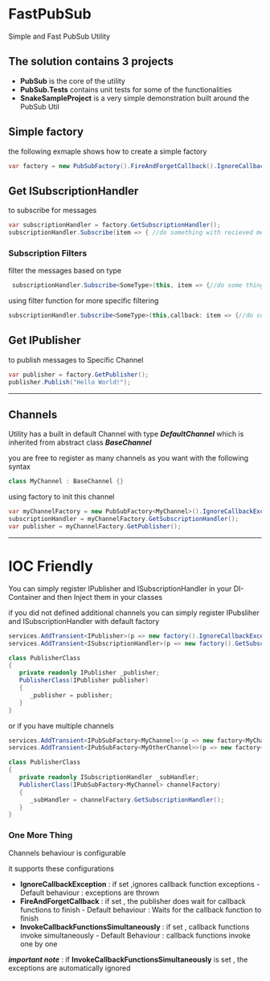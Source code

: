 # FastPubSub
Simple and Fast PubSub Utility 

## The solution contains 3 projects 
* **PubSub** is the core of the utility
* **PubSub.Tests** contains unit tests for some of the functionalities
* **SnakeSampleProject** is a very simple demonstration built around the PubSub Util

## Simple factory
the following exmaple shows how to create a simple factory
```c#
var factory = new PubSubFactory().FireAndForgetCallback().IgnoreCallbackException();
```

## Get ISubscriptionHandler 
to subscribe for messages
```c#
var subscriptionHandler = factory.GetSubscriptionHandler();
subscriptionHandler.Subscribe(item => { //do something with recieved message });
```

### Subscription Filters
filter the messages based on type
```c#
 subscriptionHandler.Subscribe<SomeType>(this, item => {//do some thing with the message});
```
using filter function for more specific filtering
```c#
subscriptionHandler.Subscribe<SomeType>(this,callback: item => {//do some thing with the message},filter: item=>item.Value == 2);
```


## Get IPublisher 
to publish messages to Specific Channel
```c#
var publisher = factory.GetPublisher();
publisher.Publish("Hello World!");
```
***

## Channels 
Utility has a built in default Channel with type ***DefaultChannel*** which is inherited from abstract class ***BaseChannel***

you are free to register as many channels as you want with the following syntax
```c#
class MyChannel : BaseChannel {}
```

using factory to init this channel
```c#
var myChannelFactory = new PubSubFactory<MyChannel>().IgnoreCallbackException();
subscriptionHandler = myChannelFactory.GetSubscriptionHandler();
var publisher = myChannelFactory.GetPublisher();
```


***

# IOC Friendly
You can simply register IPublisher and ISubscriptionHandler in your DI-Container and then Inject them in your classes

if you did not defined additional channels you can simply register IPubsliher and ISubscriptionHandler with default factory
```c#
services.AddTransient<IPublisher>(p => new factory().IgnoreCallbackException().GetPublisher()));
services.AddTransient<ISubscriptionHandler>(p => new factory().GetSubscriptionHandler()));
```
```c#
class PublisherClass
{
   private readonly IPublisher _publisher;
   PublisherClass(IPublisher publisher)
   {
      _publisher = publisher;
   }
}
```
or if you have multiple channels 
```c#
services.AddTransient<IPubSubFactory<MyChannel>>(p => new factory<MyChannel>()));
services.AddTransient<IPubSubFactory<MyOtherChannel>>(p => new factory<MyOtherChannel>()));
```
```c#
class PublisherClass
{
   private readonly ISubscriptionHandler _subHandler;
   PublisherClass(IPubSubFactory<MyChannel> channelFactory)
   {
      _subHandler = channelFactory.GetSubscriptionHandler();
   }
}
```

### One More Thing
Channels behaviour is configurable

it supports these configurations
* **IgnoreCallbackException** : if set ,ignores callback function exceptions - Default behaviour : exceptions are thrown
* **FireAndForgetCallback** : if set , the publisher does wait for callback functions to finish - Default behaviour : Waits for the callback function to finish
* **InvokeCallbackFunctionsSimultaneously** : if set ,  callback functions invoke simultaneously - Default Behaviour : callback functions invoke one by one

***important note*** :
if **InvokeCallbackFunctionsSimultaneously** is set , the exceptions are automatically ignored
